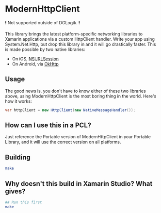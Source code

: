 ModernHttpClient
================

:exclamation: Not supported outside of DGLogik. :exclamation:

This library brings the latest platform-specific networking libraries to
Xamarin applications via a custom HttpClient handler. Write your app using
System.Net.Http, but drop this library in and it will go drastically faster.
This is made possible by two native libraries:

* On iOS, [NSURLSession](https://developer.apple.com/library/ios/documentation/Foundation/Reference/NSURLSession_class/Introduction/Introduction.html)
* On Android, via [OkHttp](http://square.github.io/okhttp/)

## Usage

The good news is, you don't have to know either of these two libraries above,
using ModernHttpClient is the most boring thing in the world. Here's how
it works:

```cs
var httpClient = new HttpClient(new NativeMessageHandler());
```

## How can I use this in a PCL?

Just reference the Portable version of ModernHttpClient in your Portable
Library, and it will use the correct version on all platforms.

## Building

```sh
make
```

## Why doesn't this build in Xamarin Studio? What gives?

```sh
## Run this first
make
```
